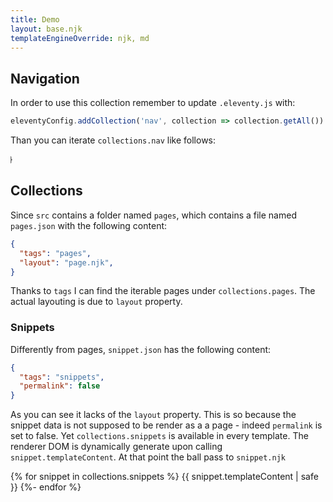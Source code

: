 ```yaml
---
title: Demo
layout: base.njk
templateEngineOverride: njk, md
---
```


## Navigation

In order to use this collection remember to update `.eleventy.js` with:

```js
eleventyConfig.addCollection('nav', collection => collection.getAll())
```

Than you can iterate `collections.nav` like follows:

<marquee direction="right">
{% for link in collections.nav %}
<a href="{{ link.url }}">{{ link.data.title }}</a>
{%- endfor %}
</marquee>

## Collections

Since `src` contains a folder named `pages`, which contains a file named `pages.json` with the following content:

```json
{
  "tags": "pages",
  "layout": "page.njk",
}
```

Thanks to `tags` I can find the iterable pages under `collections.pages`.
The actual layouting is due to `layout` property.

### Snippets

Differently from pages, `snippet.json` has the following content:

```json
{
  "tags": "snippets",
  "permalink": false
}
```

As you can see it lacks of the `layout` property. This is so because the snippet data is not supposed to be render as a a page - indeed `permalink` is set to false.
Yet `collections.snippets` is available in every template. The renderer DOM is dynamically generate upon calling `snippet.templateContent`. At that point the ball pass to `snippet.njk`

{% for snippet in collections.snippets %}
{{ snippet.templateContent | safe }}
{%- endfor %}